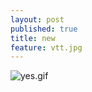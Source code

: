 ```yaml
---
layout: post
published: true
title: new
feature: vtt.jpg
---
```

![yes.gif]({{site.baseurl}}/assets/images/posts/yes.gif)
